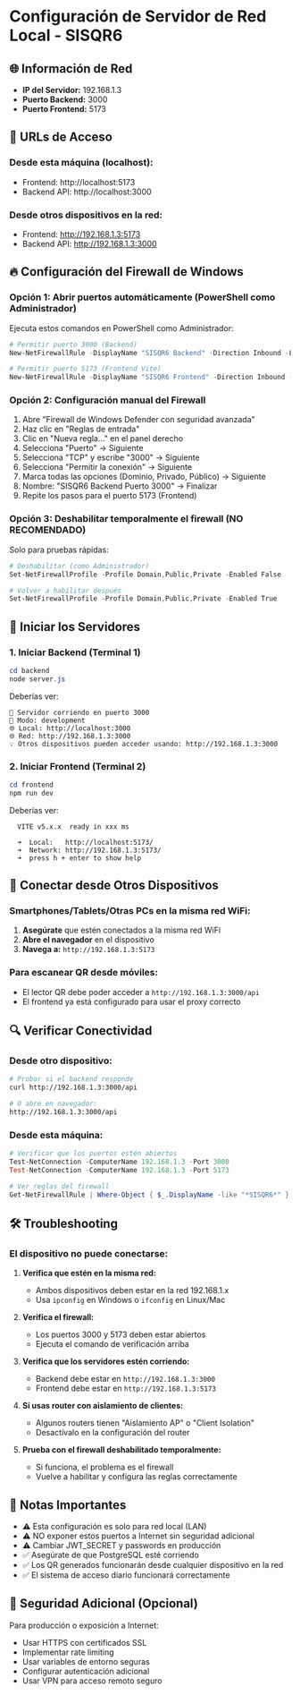 # Configuración de Servidor de Red Local - SISQR6

## 🌐 Información de Red
- **IP del Servidor:** 192.168.1.3
- **Puerto Backend:** 3000
- **Puerto Frontend:** 5173

## 📱 URLs de Acceso

### Desde esta máquina (localhost):
- Frontend: http://localhost:5173
- Backend API: http://localhost:3000

### Desde otros dispositivos en la red:
- Frontend: http://192.168.1.3:5173
- Backend API: http://192.168.1.3:3000

## 🔥 Configuración del Firewall de Windows

### Opción 1: Abrir puertos automáticamente (PowerShell como Administrador)

Ejecuta estos comandos en PowerShell como Administrador:

```powershell
# Permitir puerto 3000 (Backend)
New-NetFirewallRule -DisplayName "SISQR6 Backend" -Direction Inbound -LocalPort 3000 -Protocol TCP -Action Allow

# Permitir puerto 5173 (Frontend Vite)
New-NetFirewallRule -DisplayName "SISQR6 Frontend" -Direction Inbound -LocalPort 5173 -Protocol TCP -Action Allow
```

### Opción 2: Configuración manual del Firewall

1. Abre "Firewall de Windows Defender con seguridad avanzada"
2. Haz clic en "Reglas de entrada"
3. Clic en "Nueva regla..." en el panel derecho
4. Selecciona "Puerto" → Siguiente
5. Selecciona "TCP" y escribe "3000" → Siguiente
6. Selecciona "Permitir la conexión" → Siguiente
7. Marca todas las opciones (Dominio, Privado, Público) → Siguiente
8. Nombre: "SISQR6 Backend Puerto 3000" → Finalizar
9. Repite los pasos para el puerto 5173 (Frontend)

### Opción 3: Deshabilitar temporalmente el firewall (NO RECOMENDADO)

Solo para pruebas rápidas:
```powershell
# Deshabilitar (como Administrador)
Set-NetFirewallProfile -Profile Domain,Public,Private -Enabled False

# Volver a habilitar después
Set-NetFirewallProfile -Profile Domain,Public,Private -Enabled True
```

## 🚀 Iniciar los Servidores

### 1. Iniciar Backend (Terminal 1)
```powershell
cd backend
node server.js
```

Deberías ver:
```
🚀 Servidor corriendo en puerto 3000
📱 Modo: development
🌐 Local: http://localhost:3000
🌐 Red: http://192.168.1.3:3000
💡 Otros dispositivos pueden acceder usando: http://192.168.1.3:3000
```

### 2. Iniciar Frontend (Terminal 2)
```powershell
cd frontend
npm run dev
```

Deberías ver:
```
  VITE v5.x.x  ready in xxx ms

  ➜  Local:   http://localhost:5173/
  ➜  Network: http://192.168.1.3:5173/
  ➜  press h + enter to show help
```

## 📱 Conectar desde Otros Dispositivos

### Smartphones/Tablets/Otras PCs en la misma red WiFi:

1. **Asegúrate** que estén conectados a la misma red WiFi
2. **Abre el navegador** en el dispositivo
3. **Navega a:** `http://192.168.1.3:5173`

### Para escanear QR desde móviles:
- El lector QR debe poder acceder a `http://192.168.1.3:3000/api`
- El frontend ya está configurado para usar el proxy correcto

## 🔍 Verificar Conectividad

### Desde otro dispositivo:

```bash
# Probar si el backend responde
curl http://192.168.1.3:3000/api

# O abre en navegador:
http://192.168.1.3:3000/api
```

### Desde esta máquina:

```powershell
# Verificar que los puertos estén abiertos
Test-NetConnection -ComputerName 192.168.1.3 -Port 3000
Test-NetConnection -ComputerName 192.168.1.3 -Port 5173

# Ver reglas del firewall
Get-NetFirewallRule | Where-Object { $_.DisplayName -like "*SISQR6*" }
```

## 🛠️ Troubleshooting

### El dispositivo no puede conectarse:

1. **Verifica que estén en la misma red:**
   - Ambos dispositivos deben estar en la red 192.168.1.x
   - Usa `ipconfig` en Windows o `ifconfig` en Linux/Mac

2. **Verifica el firewall:**
   - Los puertos 3000 y 5173 deben estar abiertos
   - Ejecuta el comando de verificación arriba

3. **Verifica que los servidores estén corriendo:**
   - Backend debe estar en `http://192.168.1.3:3000`
   - Frontend debe estar en `http://192.168.1.3:5173`

4. **Si usas router con aislamiento de clientes:**
   - Algunos routers tienen "Aislamiento AP" o "Client Isolation"
   - Desactívalo en la configuración del router

5. **Prueba con el firewall deshabilitado temporalmente:**
   - Si funciona, el problema es el firewall
   - Vuelve a habilitar y configura las reglas correctamente

## 📝 Notas Importantes

- ⚠️ Esta configuración es solo para red local (LAN)
- ⚠️ NO exponer estos puertos a Internet sin seguridad adicional
- ⚠️ Cambiar JWT_SECRET y passwords en producción
- ✅ Asegúrate de que PostgreSQL esté corriendo
- ✅ Los QR generados funcionarán desde cualquier dispositivo en la red
- ✅ El sistema de acceso diario funcionará correctamente

## 🔐 Seguridad Adicional (Opcional)

Para producción o exposición a Internet:
- Usar HTTPS con certificados SSL
- Implementar rate limiting
- Usar variables de entorno seguras
- Configurar autenticación adicional
- Usar VPN para acceso remoto seguro
